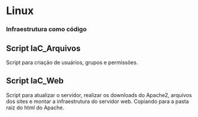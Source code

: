# Linux

### Infraestrutura como código

## Script IaC_Arquivos  
Script para criação de usuários, grupos e permissões.


## Script IaC_Web
Script para  atualizar o servidor, realizar os downloads do Apache2, arquivos dos sites e montar a infraestrutura do servidor web. Copiando para a pasta raiz do html do Apache.
